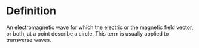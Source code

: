 # Definition

An electromagnetic wave for which the electric or the magnetic field
vector, or both, at a point describe a circle. This term is usually
applied to transverse waves.
